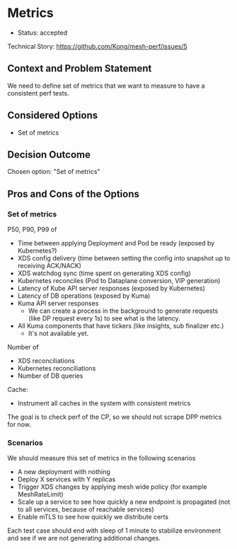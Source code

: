 # Metrics

* Status: accepted

Technical Story: https://github.com/Kong/mesh-perf/issues/5

## Context and Problem Statement

We need to define set of metrics that we want to measure to have a consistent perf tests.

## Considered Options

* Set of metrics

## Decision Outcome

Chosen option: "Set of metrics"

## Pros and Cons of the Options

### Set of metrics

P50, P90, P99 of
* Time between applying Deployment and Pod be ready (exposed by Kubernetes?)
* XDS config delivery (time between setting the config into snapshot up to receiving ACK/NACK)
* XDS watchdog sync (time spent on generating XDS config)
* Kubernetes reconciles (Pod to Dataplane conversion, VIP generation)
* Latency of Kube API server responses (exposed by Kubernetes)
* Latency of DB operations (exposed by Kuma)
* Kuma API server responses
  * We can create a process in the background to generate requests (like DP request every 1s) to see what is the latency.
* All Kuma components that have tickers (like insights, sub finalizer etc.)
  * It's not available yet.

Number of
* XDS reconciliations
* Kubernetes reconciliations
* Number of DB queries

Cache:
* Instrument all caches in the system with consistent metrics

The goal is to check perf of the CP, so we should not scrape DPP metrics for now.

### Scenarios

We should measure this set of metrics in the following scenarios
* A new deployment with nothing
* Deploy X services with Y replicas
* Trigger XDS changes by applying mesh wide policy (for example MeshRateLimit)
* Scale up a service to see how quickly a new endpoint is propagated (not to all services, because of reachable services)
* Enable mTLS to see how quickly we distribute certs

Each test case should end with sleep of 1 minute to stabilize environment and see if we are not generating additional changes.
